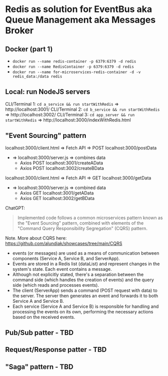 Redis as solution for EventBus aka Queue Management aka Messages Broker
===

## Docker (part 1)

- `docker run --name redis-container -p 6379:6379 -d redis`
- `docker run --name RedisContainer -p 6379:6379 -d redis`
- `docker run --name for-microservices-redis-container -d -v redis_data:/data redis`


## Local: run NodeJS servers

CLI/Terminal 1: `cd a_service && run startWithRedis` => http://localhost:3001/
CLI/Terminal 2: `cd b_service && run startWithRedis` => http://localhost:3002/
CLI/Terminal 3: `cd app_server && run startWithRedis` => http://localhost:3000/indexWithRedis.html


## "Event Sourcing" pattern

localhost:3000/client.html => Fetch API => POST localhost:3000/postData 
- => localhost:3000/server.js => combines data
  - Axios POST localhost:3001/createAData
  - Axios POST localhost:3002/createBData

localhost:3000/client.html => Fetch API => GET localhost:3000/getData 
- => localhost:3000/server.js => combined data
  - Axios GET localhost:3001/getAData
  - Axios GET localhost:3002/getBData

ChatGPT:

> Implemented code follows a common microservices pattern known as the "Event Sourcing" pattern, combined with elements of the "Command Query Responsibility Segregation" (CQRS) pattern.

Note. More about CQRS here: https://github.com/alundiak/showcases/tree/main/CQRS

- events (or messages) are used as a means of communication between components (Service A, Service B, and ServerApp).
- Events are stored in a Redis list (dataList) and represent changes in the system's state. Each event contains a message.
- Although not explicitly stated, there's a separation between the command side (which handles the creation of events) and the query side (which reads and processes events).
- The client (ServerApp) sends a command (POST request with data) to the server. The server then generates an event and forwards it to both Service A and Service B.
- Each service (Service A and Service B) is responsible for handling and processing the events on its own, performing the necessary actions based on the received events.


## Pub/Sub patter - TBD

## Request/Response patter - TBD

## "Saga" pattern - TBD
